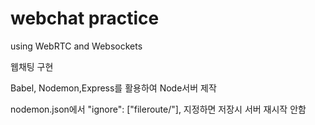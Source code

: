 # webchat practice

using WebRTC and Websockets

웹채팅 구현

Babel, Nodemon,Express를 활용하여 Node서버 제작


nodemon.json에서 "ignore": ["fileroute/"], 지정하면 저장시 서버 재시작 안함

